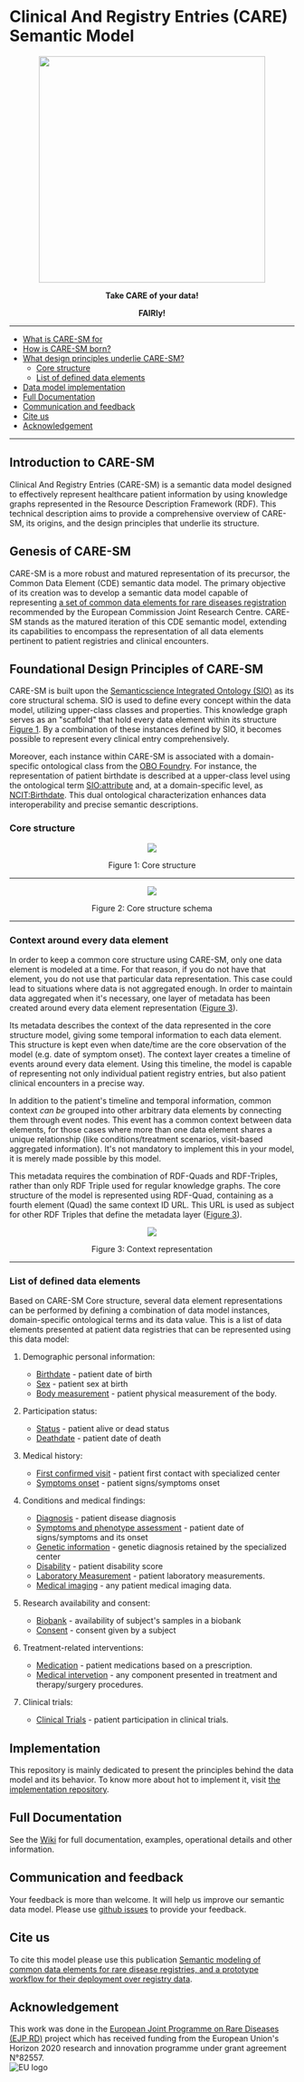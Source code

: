 # Clinical And Registry Entries (CARE) Semantic Model

<p align="center"> 
	<img src="https://raw.githubusercontent.com/CARE-SM/CARE-Semantic-Model/main/images/CARE-SM_logo.png"width="400" height="400"> 
<p align="center" > </p> 
<p align="center"><b>Take CARE of your data!</b></p>
<p align="center"><b>FAIRly!</b></p> 
<hr>

* [What is CARE-SM for](#introduction-to-care-sm)
* [How is CARE-SM born?](#genesis-of-care-sm)
* [What design principles underlie CARE-SM?](#foundational-design-principles-of-care-sm)
    * [Core structure](#core-structure)
    * [List of defined data elements](#list-of-defined-data-elements)
* [Data model implementation](#implementation)
* [Full Documentation](#full-documentation)
* [Communication and feedback](#communication-and-feedback)
* [Cite us](#cite-us)
* [Acknowledgement](#acknowledgement)

<hr>

## Introduction to CARE-SM

Clinical And Registry Entries (CARE-SM) is a semantic data model designed to effectively represent healthcare patient information by using knowledge graphs represented in the Resource Description Framework (RDF). This technical description aims to provide a comprehensive overview of CARE-SM, its origins, and the design principles that underlie its structure.

## Genesis of CARE-SM

CARE-SM is a more robust and matured representation of its precursor, the Common Data Element (CDE) semantic data model. The primary objective of its creation was to develop a semantic data model capable of representing [a set of common data elements for rare diseases registration](https://eu-rd-platform.jrc.ec.europa.eu/sites/default/files/CDS/EU_RD_Platform_CDS_Final.pdf) recommended by the European Commission Joint Research Centre. CARE-SM stands as the matured iteration of this CDE semantic model, extending its capabilities to encompass the representation of all data elements pertinent to patient registries and clinical encounters.

## Foundational Design Principles of CARE-SM

CARE-SM is built upon the [Semanticscience Integrated Ontology (SIO)](https://doi.org/10.1186/2041-1480-5-14) as its core structural schema. SIO is used to define every concept within the data model, utilizing upper-class classes and properties. This knowledge graph serves as an "scaffold" that hold every data element within its structure [Figure 1](#core-structure). By a combination of these instances defined by SIO, it becomes possible to represent every clinical entry comprehensively. 

Moreover, each instance within CARE-SM is associated with a domain-specific ontological class from the [OBO Foundry](http://obofoundry.org/). For instance, the representation of patient birthdate is described at a upper-class level using the ontological term [SIO:attribute](http://semanticscience.org/resource/SIO_000614) and, at a domain-specific level, as [NCIT:Birthdate](http://purl.obolibrary.org/obo/NCIT_C68615). This dual ontological characterization enhances data interoperability and  precise semantic descriptions.


### Core structure

<p align="center"> 
	<img src="https://raw.githubusercontent.com/CARE-SM/CARE-Semantic-Model/main/images/CARE-SM-Core.png"> 
<p align="center"> Figure 1: Core structure </p> 

<hr>
<p align="center"> 
	<img src="https://raw.githubusercontent.com/CARE-SM/CARE-Semantic-Model/main/images/CARE-SM-Schema.png"> 
<p align="center"> Figure 2: Core structure schema </p> 
<hr>


### Context around every data element

In order to keep a common core structure using CARE-SM, only one data element is modeled at a time. For that reason, if you do not have that element, you do not use that particular data representation. This case could lead to situations where data is not aggregated enough. In order to maintain data aggregated when it's necessary, one layer of metadata has been created around every data element representation ([Figure 3](#context-around-every-data-element)). 

Its metadata describes the context of the data represented in the core structure model, giving some temporal information to each data element. This structure is kept even when date/time are the core observation of the model (e.g. date of symptom onset). The context layer creates a timeline of events around every data element. Using this timeline, the model is capable of representing not only individual patient registry entries, but also patient clinical encounters in a precise way.

In addition to the patient's timeline and temporal information, common context _can be_ grouped into other arbitrary data elements by connecting them through event nodes. This event has a common context between data elements, for those cases where more than one data element shares a unique relationship (like conditions/treatment scenarios, visit-based aggregated information). It's not mandatory to implement this in your model, it is merely made possible by this model.

This metadata requires the combination of RDF-Quads and RDF-Triples, rather than only RDF Triple used for regular knowledge graphs. The core structure of the model is represented using RDF-Quad, containing as a fourth element (Quad) the same context ID URL. This URL is used as subject for other RDF Triples that define the metadata layer ([Figure 3](#context-around-every-data-element)).

<p align="center"> 
	<img src="https://raw.githubusercontent.com/CARE-SM/CARE-Semantic-Model/main/images/CARE-SM-Context.png"> 
<p align="center"> Figure 3: Context representation </p> 

<hr>


### List of defined data elements

Based on CARE-SM Core structure, several data element representations can be performed by defining a combination of data model instances, domain-specific ontological terms and its data value. This is a list of data elements presented at patient data registries that can be represented using this data model:

1. Demographic personal information:

    * [Birthdate](https://github.com/CARE-SM/CARE-Semantic-Model/wiki/CARE-SM-Birthdate) - patient date of birth
    * [Sex](https://github.com/CARE-SM/CARE-Semantic-Model/wiki/CARE-SM-Sex) -  patient sex at birth
    * [Body measurement](https://github.com/CARE-SM/CARE-Semantic-Model/wiki/CARE-SM-Body_measurement) - patient physical measurement of the body. 

2. Participation status:
    * [Status](https://github.com/CARE-SM/CARE-Semantic-Model/wiki/CARE-SM-Status) - patient alive or dead status
    * [Deathdate](https://github.com/CARE-SM/CARE-Semantic-Model/wiki/CARE-SM-Deathdate) -  patient date of death

3. Medical history:
    * [First confirmed visit](https://github.com/CARE-SM/CARE-Semantic-Model/wiki/CARE-SM-First_visit) - patient first contact with specialized center
    * [Symptoms onset](https://github.com/CARE-SM/CARE-Semantic-Model/wiki/CARE-SM-Symptoms_onset) - patient signs/symptoms onset

4. Conditions and medical findings:
    * [Diagnosis](https://github.com/CARE-SM/CARE-Semantic-Model/wiki/CARE-SM-Diagnosis) - patient disease diagnosis
    * [Symptoms and phenotype assessment](https://github.com/CARE-SM/CARE-Semantic-Model/wiki/CARE-SM-Symptoms) -  patient date of signs/symptoms and its onset
    * [Genetic information](https://github.com/CARE-SM/CARE-Semantic-Model/wiki/CARE-SM-Genotype) -  genetic diagnosis retained by the specialized center
    * [Disability](https://github.com/CARE-SM/CARE-Semantic-Model/wiki/CARE-SM-Disability) - patient disability score
    * [Laboratory Measurement](https://github.com/CARE-SM/CARE-Semantic-Model/wiki/CARE-SM-Laboratory) - patient laboratory measurements.
    * [Medical imaging](https://github.com/CARE-SM/CARE-Semantic-Model/wiki/CARE-SM-Imaging) -  any patient medical imaging data.

5. Research availability and consent:
    * [Biobank](https://github.com/CARE-SM/CARE-Semantic-Model/wiki/CARE-SM-Biobank) - availability of subject's samples in a biobank
    * [Consent](https://github.com/CARE-SM/CARE-Semantic-Model/wiki/CARE-SM-Consent) -  consent given by a subject

6. Treatment-related interventions:
    * [Medication](https://github.com/CARE-SM/CARE-Semantic-Model/wiki/CARE-SM-Medication) - patient medications based on a prescription.
    * [Medical intervetion](https://github.com/CARE-SM/CARE-Semantic-Model/wiki/CARE-SM-Intervention) -  any component presented in treatment and therapy/surgery procedures.

7. Clinical trials:
    * [Clinical Trials](https://github.com/CARE-SM/CARE-Semantic-Model/wiki/CARE-SM-Clinical_trials) -  patient participation in clinical trials.


## Implementation

This repository is mainly dedicated to present the principles behind the data model and its behavior. To know more about hot to implement it, visit [the implementation repository](https://github.com/CARE-SM/CARE-SM-Implementation).


## Full Documentation
See the [Wiki](https://github.com/CARE-SM/CARE-Semantic-Model/wiki) for full documentation, examples, operational details and other information.

## Communication and feedback
Your feedback is more than welcome. It will help us improve our semantic data model. Please use [github issues](https://github.com/CARE-SM/CARE-Semantic-Model/issues) to provide your feedback.


## Cite us
To cite this model please use this publication [Semantic modeling of common data elements for rare disease registries, and a prototype workflow for their deployment over registry data](https://doi.org/10.1186/s13326-022-00264-6).


## Acknowledgement
This work was done in the [European Joint Programme on Rare Diseases (EJP RD)](https://www.ejprarediseases.org/) project which has received funding from the European Union's Horizon 2020 research and innovation programme under grant agreement N°82557.  
![EU logo](https://github.com/ejp-rd-vp/smart-guidance/blob/main/images/eu-flag.png?raw=true)  
